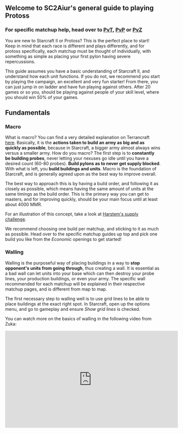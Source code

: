 <!--
.. title: General Guide
.. slug: guide
.. date: 2020-09-19 07:45:13 UTC
.. tags:
.. category:
.. link:
.. description:
.. type: text
.. author: ZKay
.. hidetitle: True
.. nocomments: True
-->

## Welcome to SC2Aiur's general guide to playing Protoss

### For specific matchup help, head over to [PvT](/pvt/), [PvP](/pvp/) or [PvZ](/pvz/)

You are new to Starcraft II or Protoss? This is the perfect place to start! Keep in mind that each race is different and plays differently, and for protoss specifically, each matchup must be thought of individually, with something as simple as placing your first pylon having severe repercussions.

This guide assumes you have a basic understanding of Starcraft II, and understand how each unit functions. If you do not, we recommend you start by playing the campaign, an excellent and very fun starter! From there, you can just jump in on ladder and have fun playing against others. After 20 games or so you, should be playing against people of your skill level, where you should win 50% of your games.

## Fundamentals

### Macro

 What is macro? You can find a very detailed explanation on Terrancraft [here](https://terrancraft.com/2017/05/18/es-mechanics-basics-and-macro/). Basically, it is the **actions taken to build an army as big and as quickly as possible**, because in Starcraft, a bigger army almost always wins versus a smaller army. How do you macro? The first step is to **constantly be building probes**, never letting your nexuses go idle until you have a desired count (60-80 probes). **Build pylons as to never get supply blocked**. With what is left, you **build buildings and units**. Macro is the foundation of Starcraft, and is generally agreed upon as the best way to improve overall.

The best way to approach this is by having a build order, and following it as closely as possible, which means having the same amount of units at the same timings as the build order. This is the primary way you can get to masters, and for improving quickly, should be your main focus until at least about 4000 MMR.

For an illustration of this concept, take a look at [Harstem's supply challenge](https://www.youtube.com/watch?v=oEBm0miByOs).

We recommend choosing one build per matchup, and sticking to it as much as possible. Head over to the specific matchup guides up top and pick one build you like from the *Economic* openings to get started!

### Walling

Walling is the purposeful way of placing buildings in a way to **stop opponent's units from going through**, thus creating a wall. It is essential as a bad wall can let units into your base which can then destroy your probe lines, your production buildings, or even your army. The specific wall recommended for each matchup will be explained in their respective matchup pages, and is different from map to map.

The first necessary step to walling well is to use grid lines to be able to place buildings at the exact right spot. In Starcraft, open up the options menu, and go to gameplay and ensure *Show grid lines* is checked.

You can watch more on the basics of walling in the following video from Zuka:
<iframe width="560" height="315" src="https://www.youtube-nocookie.com/embed/TfaPTWNY4ek" frameborder="0" allow="accelerometer; autoplay; encrypted-media; gyroscope; picture-in-picture" allowfullscreen></iframe>

